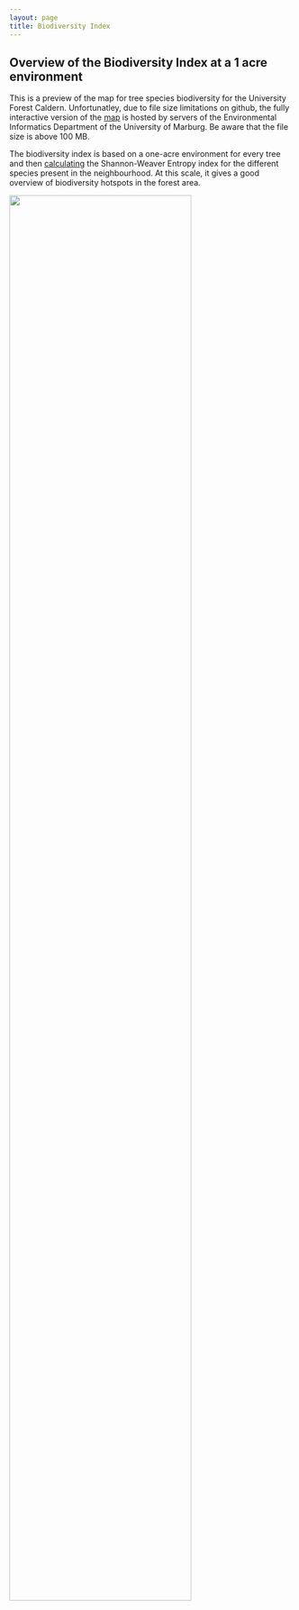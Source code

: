```yaml
---
layout: page
title: Biodiversity Index
---
```



Overview of the Biodiversity Index at a 1 acre environment
-----------------------------------------------------------

This is a preview of the map for tree species biodiversity for the
University Forest Caldern. Unfortunatley, due to file size limitations
on github, the fully interactive version of the
[map](http://seminar.environmentalinformatics-marburg.de/Seminar_RS/biodiversity.html)
is hosted by servers of the Environmental Informatics Department of the
University of Marburg. Be aware that the file size is above 100 MB.

The biodiversity index is based on a one-acre environment for every tree
and then
[calculating](https://github.com/goergen95/mof_caldern/blob/master/src/011_structure_values.R#L173)
the Shannon-Weaver Entropy index for the different species present in
the neighbourhood. At this scale, it gives a good overview of
biodiversity hotspots in the forest area.

<article>
 <a href="{{ 'http://seminar.environmentalinformatics-marburg.de/Seminar_RS/biodiversity.html' | absolute_url }}" class="image"><image  src="biodiversity_files/figure-markdown_strict/unnamed-chunk-1-1.png" alt="" width=" 80% " /></a>
</article>

